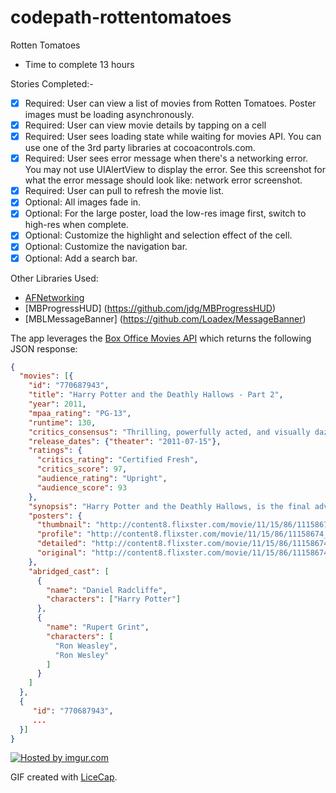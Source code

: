 codepath-rottentomatoes
=======================

Rotten Tomatoes

* Time to complete 13 hours

Stories Completed:-
* [x] Required: User can view a list of movies from Rotten Tomatoes. Poster images must be loading asynchronously.
* [x] Required: User can view movie details by tapping on a cell 
* [x] Required: User sees loading state while waiting for movies API. You can use one of the 3rd party libraries at cocoacontrols.com.
* [x] Required: User sees error message when there's a networking error. You may not use UIAlertView to display the error. See this screenshot for what the error message should look like: network error screenshot.
* [x] Required: User can pull to refresh the movie list.
* [x] Optional: All images fade in.
* [x] Optional: For the large poster, load the low-res image first, switch to high-res when complete.
* [x] Optional: Customize the highlight and selection effect of the cell.
* [x] Optional: Customize the navigation bar.
* [x] Optional: Add a search bar.

Other Libraries Used:
* [AFNetworking](https://github.com/AFNetworking/AFNetworking)
* [MBProgressHUD] (https://github.com/jdg/MBProgressHUD)
* [MBLMessageBanner] (https://github.com/Loadex/MessageBanner)

The app leverages the [Box Office Movies API](http://developer.rottentomatoes.com/docs/read/json/v10/Box_Office_Movies) which returns the following JSON response:

```json
{
  "movies": [{
    "id": "770687943",
    "title": "Harry Potter and the Deathly Hallows - Part 2",
    "year": 2011,
    "mpaa_rating": "PG-13",
    "runtime": 130,
    "critics_consensus": "Thrilling, powerfully acted, and visually dazzling...",
    "release_dates": {"theater": "2011-07-15"},
    "ratings": {
      "critics_rating": "Certified Fresh",
      "critics_score": 97,
      "audience_rating": "Upright",
      "audience_score": 93
    },
    "synopsis": "Harry Potter and the Deathly Hallows, is the final adventure...",
    "posters": {
      "thumbnail": "http://content8.flixster.com/movie/11/15/86/11158674_mob.jpg",
      "profile": "http://content8.flixster.com/movie/11/15/86/11158674_pro.jpg",
      "detailed": "http://content8.flixster.com/movie/11/15/86/11158674_det.jpg",
      "original": "http://content8.flixster.com/movie/11/15/86/11158674_ori.jpg"
    },
    "abridged_cast": [
      {
        "name": "Daniel Radcliffe",
        "characters": ["Harry Potter"]
      },
      {
        "name": "Rupert Grint",
        "characters": [
          "Ron Weasley",
          "Ron Wesley"
        ]
      }
    ]
  }, 
  {
     "id": "770687943",
     ...
  }]
}
```

<a href="http://imgur.com/ov5RK0y"><img src="http://i.imgur.com/ov5RK0y.gif" title="Hosted by imgur.com" /></a>

GIF created with [LiceCap](http://www.cockos.com/licecap/).
